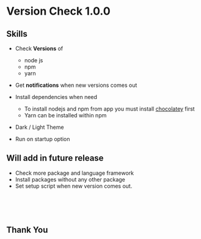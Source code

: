 # **Version Check** 1.0.0

## Skills

- Check **Versions** of
  - node js
  - npm
  - yarn
- Get **notifications** when new versions comes out
- Install dependencies when need

  - To install nodejs and npm from app you must install [chocolatey](https://chocolatey.org/) first
  - Yarn can be installed within npm

- Dark / Light Theme
- Run on startup option

## Will add in future release

- Check more package and language framework
- Install packages without any other package
- Set setup script when new version comes out.

<br/>
<br/>
<br/>

## Thank You
